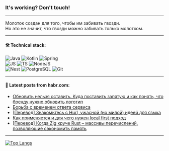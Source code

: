 ### It's working? Don't touch!

---
Молоток создан для того, чтобы им забивать гвозди. <br>
Но это не значит, что гвозди можно забивать только молотком.

---

#### 🛠️ Technical stack:

![Java](https://img.shields.io/badge/Java-informational?logo=Oracle&style=flat&logoColor=white&color=FF4500)
![Kotlin](https://img.shields.io/badge/Kotlin-informational?logo=Kotlin&style=flat&logoColor=white&color=774D97)
![Spring](https://img.shields.io/badge/SpringBoot-informational?logo=SpringBoot&style=flat&logoColor=white&color=6DB33F) <br>
![JS](https://img.shields.io/badge/JS-informational?logo=javaScript&style=flat&logoColor=black&color=F7Df1E)
![TS](https://img.shields.io/badge/TypeScript-informational?logo=typeScript&style=flat&logoColor=black&color=0667A8)
![NodeJS](https://img.shields.io/badge/NodeJS-informational?logo=node.js&style=flat&logoColor=white&color=70A760) <br>
![Nest](https://img.shields.io/badge/NestJS-informational?logo=NestJS&style=flat&logoColor=white&color=E0234E)
![PostgreSQL](https://img.shields.io/badge/PostgreSQL-informational?logo=PostgreSQL&style=flat&logoColor=white&color=DAA520)
![Git](https://img.shields.io/badge/Git-informational?logo=git&style=flat&logoColor=white&color=778899)

___

#### 💬 Latest posts from habr.com:

<!-- BLOG-POST-LIST:START -->
- [Обновить нельзя оставить. Куда поставить запятую и как понять, что бренду нужно обновить логотип](https://habr.com/ru/companies/pyrobyte/articles/767050/?utm_source=habrahabr&utm_medium=rss&utm_campaign=767050)
- [Борьба с временем ответа сервиса](https://habr.com/ru/articles/767042/?utm_source=habrahabr&utm_medium=rss&utm_campaign=767042)
- [[Перевод] Знакомьтесь с Hurl, ужасной &lpar;но милой&rpar; идеей для языка](https://habr.com/ru/companies/ncloudtech/articles/766724/?utm_source=habrahabr&utm_medium=rss&utm_campaign=766724)
- [Как применяется и для чего нужен local first подход](https://habr.com/ru/companies/vasexperts/articles/766782/?utm_source=habrahabr&utm_medium=rss&utm_campaign=766782)
- [[Перевод] Когда Zig круче Rust – массивы перечислений, позволяющие сэкономить память](https://habr.com/ru/articles/767036/?utm_source=habrahabr&utm_medium=rss&utm_campaign=767036)
<!-- BLOG-POST-LIST:END -->

---
[![Top Langs](https://github-readme-stats-git-master-advtsetting-gmailcom.vercel.app/api/top-langs/?username=zloylis&langs_count=10&hide_title=false&title_color=e6edf3&size_weight=0.5&count_weight=0.5&layout=compact&hide_border=true&theme=dracula)](https://github.com/zloylis)

<!-- ![GitHub stats](https://github-readme-stats-git-master-advtsetting-gmailcom.vercel.app/api?username=zloylis&show_icons=true&hide_border=true&theme=dracula&hide_title=true&include_all_commits=true&count_private=true&hide=contribs&hide_rank=true) -->
